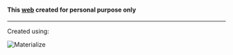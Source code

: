 #### This [web](https://htmlpreview.github.io/?https://github.com/diofinus/personal_web/blob/master/index.html) created for personal purpose only
---

Created using: 

![Materialize](http://materializecss.com/res/materialize.svg)


